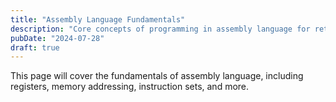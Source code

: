 ```yaml
---
title: "Assembly Language Fundamentals"
description: "Core concepts of programming in assembly language for retro systems."
pubDate: "2024-07-28"
draft: true
---
```


This page will cover the fundamentals of assembly language, including registers, memory addressing, instruction sets, and more. 
